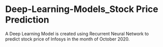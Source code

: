 # Deep-Learning-Models_Stock Price Prediction
A Deep Learning Model is created using Recurrent Neural Network to predict stock price of Infosys in the month of October 2020.
